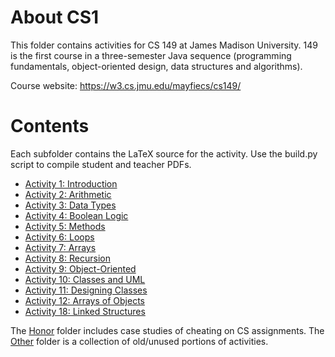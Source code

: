# About CS1

This folder contains activities for CS 149 at James Madison University.
149 is the first course in a three-semester Java sequence (programming fundamentals, object-oriented design, data structures and algorithms).

Course website: https://w3.cs.jmu.edu/mayfiecs/cs149/

# Contents

Each subfolder contains the LaTeX source for the activity.
Use the build.py script to compile student and teacher PDFs.

* [Activity 1: Introduction](Act01)
* [Activity 2: Arithmetic](Act02)
* [Activity 3: Data Types](Act03)
* [Activity 4: Boolean Logic](Act04)
* [Activity 5: Methods](Act05)
* [Activity 6: Loops](Act06)
* [Activity 7: Arrays](Act07)
* [Activity 8: Recursion](Act08)
* [Activity 9: Object-Oriented](Act09)
* [Activity 10: Classes and UML](Act10)
* [Activity 11: Designing Classes](Act11)
* [Activity 12: Arrays of Objects](Act12)
* [Activity 18: Linked Structures](Act18)

The [Honor](Honor) folder includes case studies of cheating on CS assignments.
The [Other](Other) folder is a collection of old/unused portions of activities.
